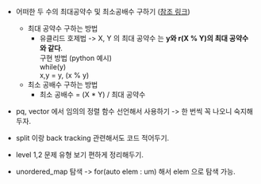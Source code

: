 * 어떠한 두 수의 최대공약수 및 최소공배수 구하기 ([참조 링크](https://codingpractices.tistory.com/34))
  * 최대 공약수 구하는 방법
    * 유클리드 호제법 -> X, Y 의 최대 공약수 는 **y와 r(X % Y)의 최대 공약수와 같다**.   
       구현 방법 (python 예시)   
          while(y)   
            x,y = y, (x % y)   
  * 최소 공배수 구하는 방법
    * 최소 공배수 = (X * Y) / 최대 공약수   
    
* pq, vector 에서 임의의 정렬 함수 선언해서 사용하기 -> 한 번씩 꼭 나오니 숙지해두자. 
* split 이랑 back tracking 관련해서도 코드 적어두기.
* level 1,2 문제 유형 보기 편하게 정리해두기.
* unordered_map 탐색 -> for(auto elem : um) 해서 elem 으로 탐색 가능.
